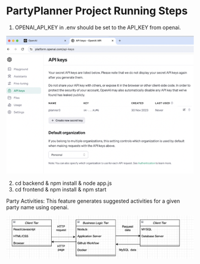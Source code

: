 # PartyPlanner Project Running Steps

1. OPENAI_API_KEY in .env should be set to the API_KEY from openai. 

![API KEY](apikeygeneration.png "API Key generation")

2. cd backend & npm install & node app.js
3. cd frontend & npm install & npm start

Party Activities: This feature generates suggested activities for a given party name using openai.

![Activities](architecture.png "Activities Page")


